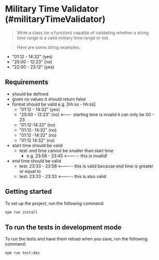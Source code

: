 # Military Time Validator (#militaryTimeValidator)

> Write a class (or a function) capable of validating whether a string time range is a valid military time range or not.

> Here are some string examples.

- "01:12 - 14:32" (yes)
- "25:00 - 12:23" (no)
- "22:00 - 23:12" (yes)

## Requirements 
- should be defined 
- given no values it should return false 
- format should be valid e.g. [hh:ss - hh:ss]
  - "01:12 - 14:32" (yes)
  - "25:00 - 12:23" (no) <--- starting time is invalid it can only be 00 - 23
  - "01:12-14:32"  (no)
  - "01:12- 14:32" (no)
  - "01:12 -14:32" (no)
  - "01:12  14:32" (no)
- start time should be valid
  - test: end time cannot be smaller than start time 
    - e.g. 23:58 - 23:45 <----- this is invalid!
- end time should be valid
  - test: 23:33 - 23:58 <----- this is valid because end time is greater or equal to 
  - test: 23:33 - 23:33 <----- this is also valid 

## Getting started

To set up the project, run the following command:

```bash
npm run install
```

## To run the tests in development mode

To run the tests and have them reload when you save, run the following command:

```bash
npm run test:dev
```